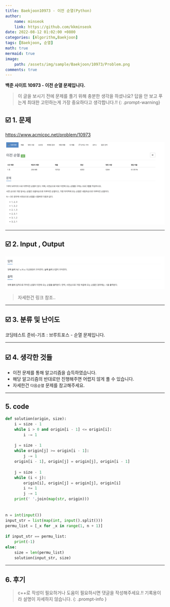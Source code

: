 ```yaml
---
title: Baekjoon10973 - 이전 순열(Python)
author: 
    name: minseok
    link: https://github.com/kkminseok
date: 2022-08-12 01:02:00 +0800
categories: [Algorithm,Baekjoon]
tags: [Baekjoon, 순열]
math: true
mermaid: true
image: 
    path: /assets/img/sample/Baekjoon/10973/Problem.png
comments: true
---
```


**백준 사이트 10973 - 이전 순열 문제입니다.**

> 이 글을 보시기 전에 문제를 풀기 위해 충분한 생각을 하셨나요? 답을 안 보고 푸는게 최대한 고민하는게 가장 중요하다고 생각합니다.!!
{: .prompt-warning}

## ☑️ 1. 문제
<https://www.acmicpc.net/problem/10973>


![](/assets/img/sample/Baekjoon/10973/Problem.png)

-----  

## ☑️ 2. Input , Output
![](/assets/img/sample/Baekjoon/10973/input.png)

> 자세한건 링크 참조..

-----  

## ☑️ 3. 분류 및 난이도

코딩테스트 준비-기초 : 브루트포스 - 순열 문제입니다.

-----  

## ☑️ 4. 생각한 것들

- 이전 문제를 통해 알고리즘을 습득하였습니다.
- 해당 알고리즘의 반대로만 진행해주면 어렵지 않게 풀 수 있습니다.
- 자세한건 `다음순열` 문제를 참고해주세요.




-----  

## 5. code

```python
def solution(origin, size):
    i = size - 1
    while i > 0 and origin[i - 1] <= origin[i]:
        i -= 1

    j = size - 1
    while origin[j] >= origin[i - 1]:
        j -= 1
    origin[i - 1], origin[j] = origin[j], origin[i - 1]

    j = size - 1
    while (i < j):
        origin[i], origin[j] = origin[j], origin[i]
        i += 1
        j -= 1
    print(' '.join(map(str, origin)))


n = int(input())
input_str = list(map(int, input().split()))
permu_list = [_x for _x in range(1, n + 1)]

if input_str == permu_list:
    print(-1)
else:
    size = len(permu_list)
    solution(input_str, size)


```

-----

## 6. 후기


> c++로 작성이 필요하거나 도움이 필요하시면 댓글을 작성해주세요.!! 기록용이라 설명이 자세하지 않습니다.
{: .prompt-info }
